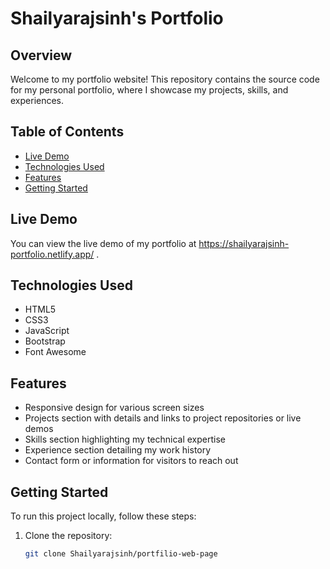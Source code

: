 # Shailyarajsinh's Portfolio

## Overview

Welcome to my portfolio website! This repository contains the source code for my personal portfolio, where I showcase my projects, skills, and experiences.

## Table of Contents

- [Live Demo](#live-demo)
- [Technologies Used](#technologies-used)
- [Features](#features)
- [Getting Started](#getting-started)

## Live Demo

You can view the live demo of my portfolio at https://shailyarajsinh-portfolio.netlify.app/ .

## Technologies Used

- HTML5
- CSS3
- JavaScript
- Bootstrap
- Font Awesome

## Features

- Responsive design for various screen sizes
- Projects section with details and links to project repositories or live demos
- Skills section highlighting my technical expertise
- Experience section detailing my work history
- Contact form or information for visitors to reach out

## Getting Started

To run this project locally, follow these steps:

1. Clone the repository:

   ```bash
   git clone Shailyarajsinh/portfilio-web-page
